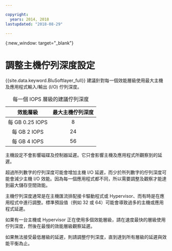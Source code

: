 ```yaml
---

copyright:
  years: 2014, 2018
lastupdated: "2018-08-29"

---
```

{:new_window: target="_blank"}

# 調整主機佇列深度設定

{{site.data.keyword.BluSoftlayer_full}} 建議針對每一個效能層級使用最大主機及應用程式輸入/輸出 (I/O) 佇列深度。 

<table align="center">
  <caption>每一個 IOPS 層級的建議佇列深度</caption>
        <thead>
	    <tr>
		<th>效能層級</th>
		<th>最大主機佇列深度</th>
	    </tr>
	</thead>
	<tbody>
   	    <tr>
		<td style="text-align: center; vertical-align: middle;">每 GB 0.25 IOPS</td>
		<td style="text-align: center; vertical-align: middle;">8</td>
	    </tr>
	    <tr>
		<td style="text-align: center; vertical-align: middle;">每 GB 2 IOPS</td>
		<td style="text-align: center; vertical-align: middle;">24</td>
	    </tr>
	    <tr>
		<td style="text-align: center; vertical-align: middle;">每 GB 4 IOPS</td>
		<td style="text-align: center; vertical-align: middle;">56</td>
            </tr>
         </tbody>
</table>

主機設定不會影響磁碟及控制器延遲。它只會影響主機及應用程式所觀察到的延遲。

超過所列數字的佇列深度可能會增加主機 I/O 延遲，而少於所列數字的佇列深度可能會減少主機 I/O 效能。因為每一個應用程式都不同，所以需要調整及觀察才能達到最大儲存空間效能。

主機佇列深度通常是在主機匯流排配接卡驅動程式或 Hypervisor、而有時是在應用程式中進行調整。標準預設值（例如 32 或 64）可能會導致過多的主機或應用程式延遲。

如果有一台主機或 Hypervisor 正在使用多個效能層級，請在速度最快的層級使用佇列深度，然後在最慢的效能層級觀察延遲。 

如果無法接受最低層級的延遲，則請調整佇列深度，直到達到所有層級的延遲與效能平衡為止。
